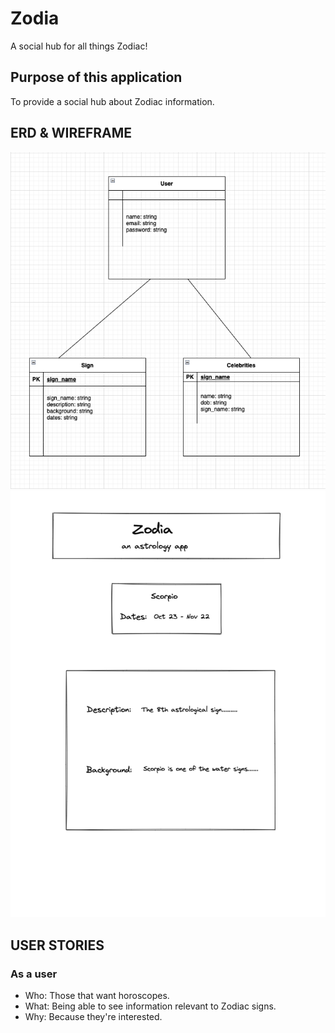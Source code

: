 # Zodia
A social hub for all things Zodiac!

## Purpose of this application
To provide a social hub about Zodiac information.

## ERD & WIREFRAME
![Getting Started](./img/zodia_erd.png)
![Getting Started](./img/wireframe2.png)

## USER STORIES
### As a user
- Who: Those that want horoscopes.
- What: Being able to see information relevant to Zodiac signs.
- Why: Because they're interested.
